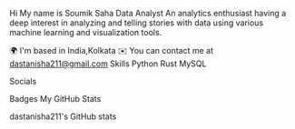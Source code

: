 Hi My name is Soumik Saha
Data Analyst
An analytics enthusiast having a deep interest in analyzing and telling stories with data using various machine learning and visualization tools.

🌍  I'm based in India,Kolkata
✉️  You can contact me at dastanisha211@gmail.com
Skills
Python Rust MySQL

Socials
 

Badges
My GitHub Stats

dastanisha211's GitHub stats

